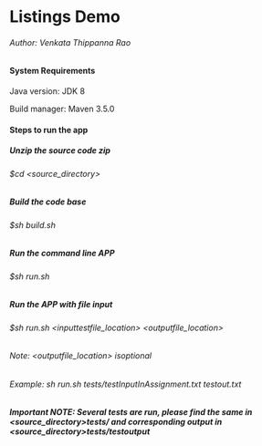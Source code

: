 # Listings Demo
###### Author: Venkata Thippanna Rao

#### System Requirements
Java version: JDK 8

Build manager: Maven 3.5.0

#### Steps to run the app
##### Unzip the source code zip 
###### $cd <source_directory>
##### Build the code base
###### $sh build.sh
##### Run the command line APP
###### $sh run.sh
##### Run the APP with file input
###### $sh run.sh <inputtestfile_location> <outputfile_location>
###### Note: <outputfile_location> isoptional
###### Example: sh run.sh tests/testInputInAssignment.txt testout.txt

##### Important NOTE: Several tests are run, please find the same in <source_directory>tests/ and corresponding output in <source_directory>tests/testoutput






